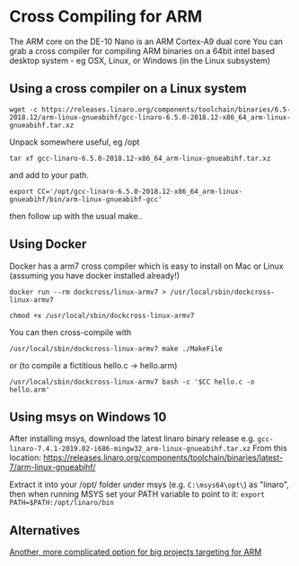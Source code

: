 # Cross Compiling for ARM

The ARM core on the DE-10 Nano is an ARM Cortex-A9 dual core
You can grab a cross compiler for compiling ARM binaries on a 64bit intel based desktop system - eg OSX, Linux, or Windows (in the Linux subsystem)


## Using a cross compiler on a Linux system
`wget -c https://releases.linaro.org/components/toolchain/binaries/6.5-2018.12/arm-linux-gnueabihf/gcc-linaro-6.5.0-2018.12-x86_64_arm-linux-gnueabihf.tar.xz`

Unpack somewhere useful, eg /opt

`tar xf gcc-linaro-6.5.0-2018.12-x86_64_arm-linux-gnueabihf.tar.xz`

and add to your path.

`export CC='/opt/gcc-linaro-6.5.0-2018.12-x86_64_arm-linux-gnueabihf/bin/arm-linux-gnueabihf-gcc'`

then follow up with the usual make..

## Using Docker
Docker has a arm7 cross compiler which is easy to install on Mac or Linux (assuming you have docker installed already!)

`docker run --rm dockcross/linux-armv7 > /usr/local/sbin/dockcross-linux-armv7`

`chmod +x /usr/local/sbin/dockcross-linux-armv7`

You can then cross-compile with 

`/usr/local/sbin/dockcross-linux-armv7 make ./MakeFile`

or (to compile a fictitious hello.c -> hello.arm)

`/usr/local/sbin/dockcross-linux-armv7 bash -c '$CC hello.c -o hello.arm'`
 

## Using msys on Windows 10
After installing msys, download the latest linaro binary release e.g.
`gcc-linaro-7.4.1-2019.02-i686-mingw32_arm-linux-gnueabihf.tar.xz`
From this location:
https://releases.linaro.org/components/toolchain/binaries/latest-7/arm-linux-gnueabihf/

Extract it into your /opt/ folder under msys (e.g. `C:\msys64\opt\`) as "linaro",
then when running MSYS set your PATH variable to point to it:
`export PATH=$PATH:/opt/linaro/bin`

## Alternatives
[Another, more complicated option for big projects targeting for ARM](Native-ARMv7-Toolchain-on-x86-64)
